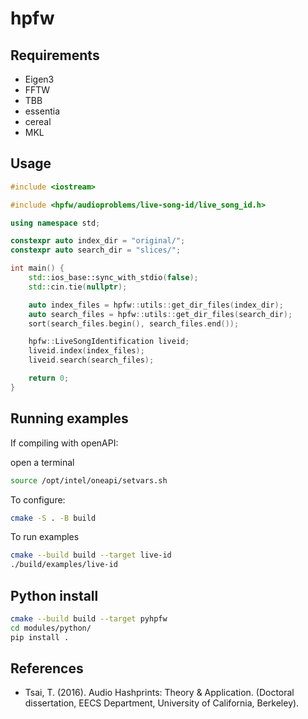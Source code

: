 # hpfw

## Requirements
* Eigen3
* FFTW
* TBB
* essentia
* cereal
* MKL

## Usage
```c++
#include <iostream>

#include <hpfw/audioproblems/live-song-id/live_song_id.h>

using namespace std;

constexpr auto index_dir = "original/";
constexpr auto search_dir = "slices/";

int main() {
    std::ios_base::sync_with_stdio(false);
    std::cin.tie(nullptr);

    auto index_files = hpfw::utils::get_dir_files(index_dir);
    auto search_files = hpfw::utils::get_dir_files(search_dir);
    sort(search_files.begin(), search_files.end());

    hpfw::LiveSongIdentification liveid;
    liveid.index(index_files);
    liveid.search(search_files);

    return 0;
}
```

## Running examples

If compiling with openAPI:

open a terminal

```bash
source /opt/intel/oneapi/setvars.sh
```

To configure:

```bash
cmake -S . -B build
```

To run examples
```bash
cmake --build build --target live-id 
./build/examples/live-id
```

## Python install

```bash
cmake --build build --target pyhpfw
cd modules/python/
pip install .
```

## References
* Tsai, T. (2016). Audio Hashprints: Theory & Application. (Doctoral dissertation, EECS Department, University of California, Berkeley).



